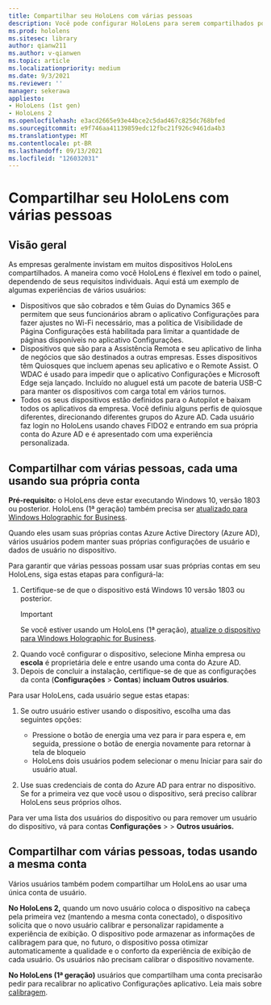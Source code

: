 ```yaml
---
title: Compartilhar seu HoloLens com várias pessoas
description: Você pode configurar HoloLens para serem compartilhados por várias Azure Active Directory ou por vários usuários que usam uma única conta.
ms.prod: hololens
ms.sitesec: library
author: qianw211
ms.author: v-qianwen
ms.topic: article
ms.localizationpriority: medium
ms.date: 9/3/2021
ms.reviewer: ''
manager: sekerawa
appliesto:
- HoloLens (1st gen)
- HoloLens 2
ms.openlocfilehash: e3acd2665e93e44bce2c5dad467c825dc768bfed
ms.sourcegitcommit: e9f746aa41139859edc12fbc21f926c9461da4b3
ms.translationtype: MT
ms.contentlocale: pt-BR
ms.lasthandoff: 09/13/2021
ms.locfileid: "126032031"
---
```

# <a name="share-your-hololens-with-multiple-people"></a>Compartilhar seu HoloLens com várias pessoas

## <a name="overview"></a>Visão geral
As empresas geralmente invistam em muitos dispositivos HoloLens compartilhados. A maneira como você HoloLens é flexível em todo o painel, dependendo de seus requisitos individuais. Aqui está um exemplo de algumas experiências de vários usuários: 

- Dispositivos que são cobrados e têm Guias do Dynamics 365 e permitem que seus funcionários abram o aplicativo Configurações para fazer ajustes no Wi-Fi necessário, mas a política de Visibilidade de Página Configurações está habilitada para limitar a quantidade de páginas disponíveis no aplicativo Configurações.
- Dispositivos que são para a Assistência Remota e seu aplicativo de linha de negócios que são destinados a outras empresas. Esses dispositivos têm Quiosques que incluem apenas seu aplicativo e o Remote Assist. O WDAC é usado para impedir que o aplicativo Configurações e Microsoft Edge seja lançado. Incluído no aluguel está um pacote de bateria USB-C para manter os dispositivos com carga total em vários turnos.
- Todos os seus dispositivos estão definidos para o Autopilot e baixam todos os aplicativos da empresa. Você definiu alguns perfis de quiosque diferentes, direcionando diferentes grupos do Azure AD. Cada usuário faz login no HoloLens usando chaves FIDO2 e entrando em sua própria conta do Azure AD e é apresentado com uma experiência personalizada.



## <a name="share-with-multiple-people-each-using-their-own-account"></a>Compartilhar com várias pessoas, cada uma usando sua própria conta

**Pré-requisito:** o HoloLens deve estar executando Windows 10, versão 1803 ou posterior.  HoloLens (1ª geração) também precisa ser [atualizado para Windows Holographic for Business](hololens-upgrade-enterprise.md).

Quando eles usam suas próprias contas Azure Active Directory (Azure AD), vários usuários podem manter suas próprias configurações de usuário e dados de usuário no dispositivo.

Para garantir que várias pessoas possam usar suas próprias contas em seu HoloLens, siga estas etapas para configurá-la:

1. Certifique-se de que o dispositivo está Windows 10 versão 1803 ou posterior.
   > [!IMPORTANT]
   > Se você estiver usando um HoloLens (1ª geração), [atualize o dispositivo para Windows Holographic for Business](hololens1-upgrade-enterprise.md).
1. Quando você configurar o dispositivo, selecione Minha empresa ou **escola** é proprietária dele e entre usando uma conta do Azure AD.
1. Depois de concluir a instalação, certifique-se de que as configurações da conta (**Configurações**  >  **Contas**) **incluam Outros usuários**.

Para usar HoloLens, cada usuário segue estas etapas:

1. Se outro usuário estiver usando o dispositivo, escolha uma das seguintes opções:
   - Pressione o botão de energia uma vez para ir para espera e, em seguida, pressione o botão de energia novamente para retornar à tela de bloqueio
   - HoloLens dois usuários podem selecionar o menu Iniciar para sair do usuário atual.

1. Use suas credenciais de conta do Azure AD para entrar no dispositivo.  
    Se for a primeira vez que você usou o [](hololens-calibration.md) dispositivo, será preciso calibrar HoloLens seus próprios olhos.

Para ver uma lista dos usuários do dispositivo ou para remover um usuário do dispositivo, vá para contas **Configurações**  >    >  **Outros usuários.**

## <a name="share-with-multiple-people-all-using-the-same-account"></a>Compartilhar com várias pessoas, todas usando a mesma conta

Vários usuários também podem compartilhar um HoloLens ao usar uma única conta de usuário.

**No HoloLens 2,** quando um novo usuário coloca o dispositivo na cabeça pela primeira vez (mantendo a mesma conta conectado), o dispositivo solicita que o novo usuário calibrar e personalizar rapidamente a experiência de exibição. O dispositivo pode armazenar as informações de calibragem para que, no futuro, o dispositivo possa otimizar automaticamente a qualidade e o conforto da experiência de exibição de cada usuário. Os usuários não precisam calibrar o dispositivo novamente.

**No HoloLens (1ª geração)** usuários que compartilham uma conta precisarão pedir para recalibrar no aplicativo Configurações aplicativo.  Leia mais sobre [calibragem](hololens-calibration.md).